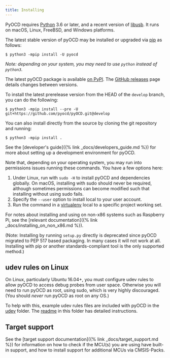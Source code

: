 ```yaml
---
title: Installing
---
```


PyOCD requires [Python](https://python.org/) 3.6 or later, and a recent version of [libusb](https://libusb.info/). It runs on macOS,
Linux, FreeBSD, and Windows platforms.

The latest stable version of pyOCD may be installed or upgraded via [pip](https://pip.pypa.io/en/stable/index.html)
as follows:

```
$ python3 -mpip install -U pyocd
```

_Note: depending on your system, you may need to use `python` instead of `python3`._

The latest pyOCD package is available [on PyPI](https://pypi.python.org/pypi/pyOCD/). The
[GitHub releases](https://github.com/pyocd/pyOCD/releases) page details changes between versions.

To install the latest prerelease version from the HEAD of the `develop` branch, you can do
the following:

```
$ python3 -mpip install --pre -U git+https://github.com/pyocd/pyOCD.git@develop
```

You can also install directly from the source by cloning the git repository and running:

```
$ python3 -mpip install .
```

See the [developer's guide]({% link _docs/developers_guide.md %}) for more about setting up a development
environment for pyOCD.

Note that, depending on your operating system, you may run into permissions issues running these commands.
You have a few options here:

1. Under Linux, run with `sudo -H` to install pyOCD and dependencies globally. On macOS, installing with sudo
    should never be required, although sometimes permissions can become modified such that installing without
    using sudo fails.
3. Specify the `--user` option to install local to your user account.
4. Run the command in a [virtualenv](https://virtualenv.pypa.io/en/latest/)
   local to a specific project working set.

For notes about installing and using on non-x86 systems such as Raspberry Pi, see the
[relevant documentation]({% link _docs/installing_on_non_x86.md %}).

(Note: Installing by running `setup.py` directly is deprecated since pyOCD migrated to PEP 517 based packaging.
In many cases it will not work at all. Installing with pip or another standards-compliant tool is the only
supported method.)


udev rules on Linux
-------------------

On Linux, particularly Ubuntu 16.04+, you must configure udev rules to allow pyOCD to access debug
probes from user space. Otherwise you will need to run pyOCD as root, using sudo, which is very
highly discouraged. (You should _never_ run pyOCD as root on any OS.)

To help with this, example udev rules files are included with pyOCD in the
[udev](https://github.com/pyocd/pyOCD/tree/main/udev) folder. The
[readme](https://github.com/pyocd/pyOCD/tree/main/udev/README.md) in this folder has detailed
instructions.


Target support
--------------

See the [target support documentation]({% link _docs/target_support.md %}) for information on how to check if
the MCU(s) you are using have built-in support, and how to install support for additional MCUs via
CMSIS-Packs.



